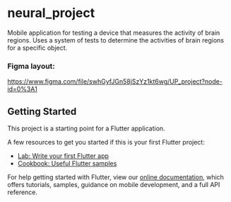 # neural_project

Mobile application for testing a device that measures the activity of brain regions. 
Uses a system of tests to determine the activities of brain regions for a specific object.

### Figma layout: 
https://www.figma.com/file/swhGyfJGn58jSzYz1kt6wg/UP_project?node-id=0%3A1

## Getting Started

This project is a starting point for a Flutter application.

A few resources to get you started if this is your first Flutter project:

- [Lab: Write your first Flutter app](https://flutter.dev/docs/get-started/codelab)
- [Cookbook: Useful Flutter samples](https://flutter.dev/docs/cookbook)

For help getting started with Flutter, view our
[online documentation](https://flutter.dev/docs), which offers tutorials,
samples, guidance on mobile development, and a full API reference.
